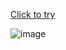 [Click to try](https://huiishan99.github.io/web-falling-sand/)

![image](https://github.com/user-attachments/assets/6df396b7-419d-4244-99d9-8424e067fa3c)
